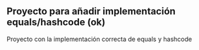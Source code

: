 ## Proyecto para añadir implementación equals/hashcode (ok)

Proyecto con la implementación correcta de equals y hashcode